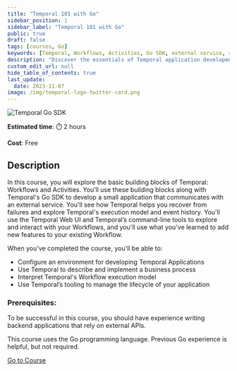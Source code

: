 ```yaml
---
title: "Temporal 101 with Go"
sidebar_position: 1
sidebar_label: "Temporal 101 with Go"
public: true
draft: false
tags: [courses, Go]
keywords: [Temporal, Workflows, Activities, Go SDK, external service, recovery, execution model, event history, Temporal Web UI, command-line tools, business process, application lifecycle]
description: "Discover the essentials of Temporal application development in this course, focusing on Workflows, Activities, and the Go SDK. You'll develop a small app, recover from failures, and use Temporal's execution model and tools to manage your application lifecycle effectively."
custom_edit_url: null
hide_table_of_contents: true
last_update:
  date: 2023-11-07
image: /img/temporal-logo-twitter-card.png
---
```


<!-- Generated Nov 07 2023 -->
<!-- DO NOT edit this file directly. -->

![Temporal Go SDK](/img/sdk_banners/banner_go.png)

**Estimated time**: ⏱️ 2 hours

**Cost**: Free

## Description

In this course, you will explore the basic building blocks of Temporal: Workflows and Activities. You’ll use these building blocks along with Temporal's Go SDK to develop a small application that communicates with an external service. You'll see how Temporal helps you recover from failures and explore Temporal's execution model and event history. You'll use the Temporal Web UI and Temporal’s command-line tools to explore and interact with your Workflows, and you'll use what you've learned to add new features to your existing Workflow.

When you've completed the course, you'll be able to:

- Configure an environment for developing Temporal Applications
- Use Temporal to describe and implement a business process
- Interpret Temporal's Workflow execution model
- Use Temporal’s tooling to manage the lifecycle of your application

### Prerequisites:

To be successful in this course, you should have experience writing backend applications that rely on external APIs.

This course uses the Go programming language. Previous Go experience is helpful, but not required.

 <a className="button button--primary" href="https://temporal.talentlms.com/catalog/info/id:126">Go to Course</a> 
